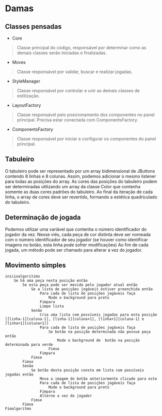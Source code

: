 # Damas

## Classes pensadas
- Core
> Classe principal do código, responsável por determinar como as demais classes serão iniciadas e finalizadas.

- Moves
> Classe responsável por validar, buscar e realizar jogadas.

- StyleManager
> Classe responsável por controlar e unir as demais classes de estilização.

- LayoutFactory
> Classe responsável pelo posicionamento dos componentes no panel principal.  Precisa estar conectada com ComponentsFactory.

- ComponentsFactory
> Classe responsável por iniciar e configurar os componentes do panel principal.


## Tabuleiro

O tabuleiro pode ser representado por um array bidimensional de JButtons contendo 8 linhas e 8 colunas. Assim, podemos adicionar o mesmo listener para todas as posições do array.
As cores das posições do tabuleiro podem ser determinadas utilizando um array da classe Color que contenha somente as duas cores padrões do tabuleiro. Ao final da iteração de cada linha, o array de cores deve ser revertido, formando a estética quadriculado do tabuleiro.

## Determinação de jogada

Podemos utilizar uma variável que contenha o número identificador do jogador da vez.
Nesse viés, cada peça de cor distinta deve ser nomeada com o número identificador de seu jogador (se houver como identificar imagens no botão, esta linha pode sofrer modificações)
Ao fim de cada jogada, um método pode ser chamado para alterar a vez do jogador.

## Movimento simples

``` Pseudocódigo
inicioalgoritimo
	Se há uma peça nesta posição então
		Se esta peça pode ser movida pelo jogador atual então
			Se a lista de posições jogáveis estiver preenchida então
				Para cada de lista de posições jogáveis faça
					Mude o background para preto
				Fimpara
				Limpe lista
			Senão
				Crie uma lista com possíveis jogadas para esta posição [[linha-1][coluna-1], [linha-1][coluna+1], [linha+1][coluna-1] e [linha+1][coluna+1]]
				Para cada de lista de posições jogáveis faça
					Se botão na posição determinada não possue peça então
						Mude o background de  botão na posição determinada para verde
					Fimse
				Fimpara
			Fimse
		Fimse
		Senão
			Se botão desta posição consta em lista com possíveis jogadas então
				Mova a imagem do botão anteriormente clicado para este
				Para cada de lista de posições jogáveis faça
					Mude o background para preto
				Fimpara
				Alterne a vez do jogador
			Fimse
		Fimse
Fimalgoritmo
```
	
